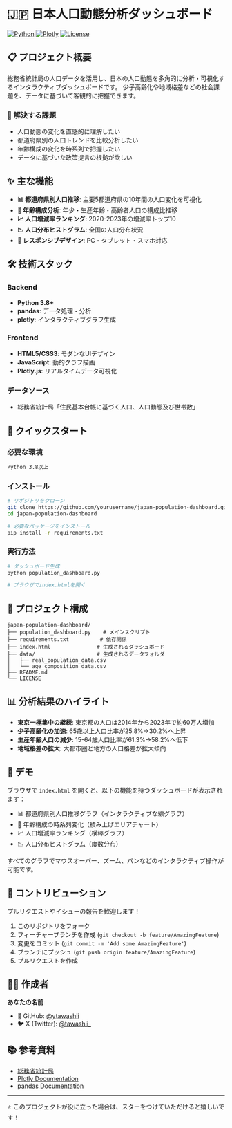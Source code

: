 # 🇯🇵 日本人口動態分析ダッシュボード

[![Python](https://img.shields.io/badge/Python-3.8+-blue.svg)](https://www.python.org/downloads/)
[![Plotly](https://img.shields.io/badge/Plotly-5.0+-green.svg)](https://plotly.com/)
[![License](https://img.shields.io/badge/License-MIT-yellow.svg)](LICENSE)

## 📋 プロジェクト概要

総務省統計局の人口データを活用し、日本の人口動態を多角的に分析・可視化するインタラクティブダッシュボードです。
少子高齢化や地域格差などの社会課題を、データに基づいて客観的に把握できます。

### 🎯 解決する課題
- 人口動態の変化を直感的に理解したい
- 都道府県別の人口トレンドを比較分析したい
- 年齢構成の変化を時系列で把握したい
- データに基づいた政策提言の根拠が欲しい

## ✨ 主な機能

- **📊 都道府県別人口推移**: 主要5都道府県の10年間の人口変化を可視化
- **👥 年齢構成分析**: 年少・生産年齢・高齢者人口の構成比推移
- **📈 人口増減率ランキング**: 2020-2023年の増減率トップ10
- **📉 人口分布ヒストグラム**: 全国の人口分布状況
- **🎨 レスポンシブデザイン**: PC・タブレット・スマホ対応

## 🛠️ 技術スタック

### Backend
- **Python 3.8+**
- **pandas**: データ処理・分析
- **plotly**: インタラクティブグラフ生成

### Frontend
- **HTML5/CSS3**: モダンなUIデザイン
- **JavaScript**: 動的グラフ描画
- **Plotly.js**: リアルタイムデータ可視化

### データソース
- 総務省統計局「住民基本台帳に基づく人口、人口動態及び世帯数」

## 🚀 クイックスタート

### 必要な環境
```bash
Python 3.8以上
```

### インストール
```bash
# リポジトリをクローン
git clone https://github.com/yourusername/japan-population-dashboard.git
cd japan-population-dashboard

# 必要なパッケージをインストール
pip install -r requirements.txt
```

### 実行方法
```bash
# ダッシュボード生成
python population_dashboard.py

# ブラウザでindex.htmlを開く
```

## 📁 プロジェクト構成

```
japan-population-dashboard/
├── population_dashboard.py    # メインスクリプト
├── requirements.txt          # 依存関係
├── index.html               # 生成されるダッシュボード
├── data/                    # 生成されるデータフォルダ
│   ├── real_population_data.csv
│   └── age_composition_data.csv
├── README.md
└── LICENSE
```

## 📊 分析結果のハイライト

- **東京一極集中の継続**: 東京都の人口は2014年から2023年で約60万人増加
- **少子高齢化の加速**: 65歳以上人口比率が25.8%→30.2%へ上昇
- **生産年齢人口の減少**: 15-64歳人口比率が61.3%→58.2%へ低下
- **地域格差の拡大**: 大都市圏と地方の人口格差が拡大傾向

## 🎨 デモ

ブラウザで `index.html` を開くと、以下の機能を持つダッシュボードが表示されます：
- 📊 都道府県別人口推移グラフ（インタラクティブな線グラフ）
- 👥 年齢構成の時系列変化（積み上げエリアチャート）
- 📈 人口増減率ランキング（横棒グラフ）
- 📉 人口分布ヒストグラム（度数分布）

すべてのグラフでマウスオーバー、ズーム、パンなどのインタラクティブ操作が可能です。

## 🤝 コントリビューション

プルリクエストやイシューの報告を歓迎します！

1. このリポジトリをフォーク
2. フィーチャーブランチを作成 (`git checkout -b feature/AmazingFeature`)
3. 変更をコミット (`git commit -m 'Add some AmazingFeature'`)
4. ブランチにプッシュ (`git push origin feature/AmazingFeature`)
5. プルリクエストを作成

## 👨‍💻 作成者

**あなたの名前**
- 🐙 GitHub: [@ytawashii](https://github.com/tawashii)
- 🐦 X (Twitter): [@tawashii_](https://x.com/tawashii_)

## 📚 参考資料

- [総務省統計局](https://www.stat.go.jp/)
- [Plotly Documentation](https://plotly.com/python/)
- [pandas Documentation](https://pandas.pydata.org/docs/)

---

⭐ このプロジェクトが役に立った場合は、スターをつけていただけると嬉しいです！